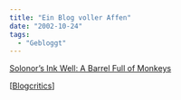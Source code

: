 ```yaml
---
title: "Ein Blog voller Affen"
date: "2002-10-24"
tags:
  - "Gebloggt"
---
```


[Solonor’s Ink Well: A Barrel Full of Monkeys](https://web.archive.org/web/20040701013244/http://solonor.com/archives/000490.html "Solonor's Ink Well: A Barrel Full of Monkeys [english]")

\[[Blogcritics](https://web.archive.org/web/20040701013244/http://blogcritics.org/archives/2002/10/24/001345.php)\]
